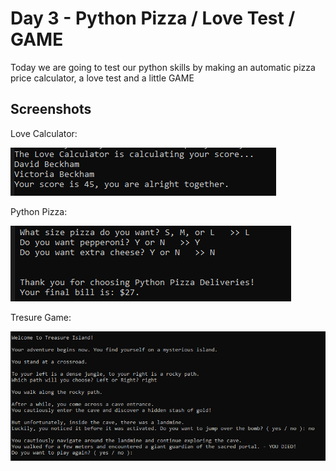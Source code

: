 
# Day 3 - Python Pizza / Love Test / GAME

Today we are going to test our python skills by making an automatic pizza price calculator, a love test and a little GAME





## Screenshots

Love Calculator:

![App Screenshot](https://github.com/snkfranco/Python-Pro-Bootcamp/blob/main/Day%203%20-%20Pizza%20Love%20and%20Game/Screenshot/1.png?raw=true)


Python Pizza:

![App Screenshot](https://github.com/snkfranco/Python-Pro-Bootcamp/blob/main/Day%203%20-%20Pizza%20Love%20and%20Game/Screenshot/2.png?raw=true)

Tresure Game:

![App Screenshot](https://github.com/snkfranco/Python-Pro-Bootcamp/blob/main/Day%203%20-%20Pizza%20Love%20and%20Game/Screenshot/3.png?raw=true)
